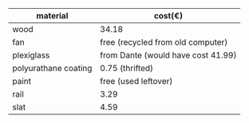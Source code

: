 |material|cost(€)|
|--------|-------|
|wood| 34.18|
|fan| free (recycled from old computer)|
|plexiglass| from Dante (would have cost 41.99)|
|polyurathane coating|0.75 (thrifted)|
|paint| free (used leftover) |
|rail| 3.29 |
|slat| 4.59 |
